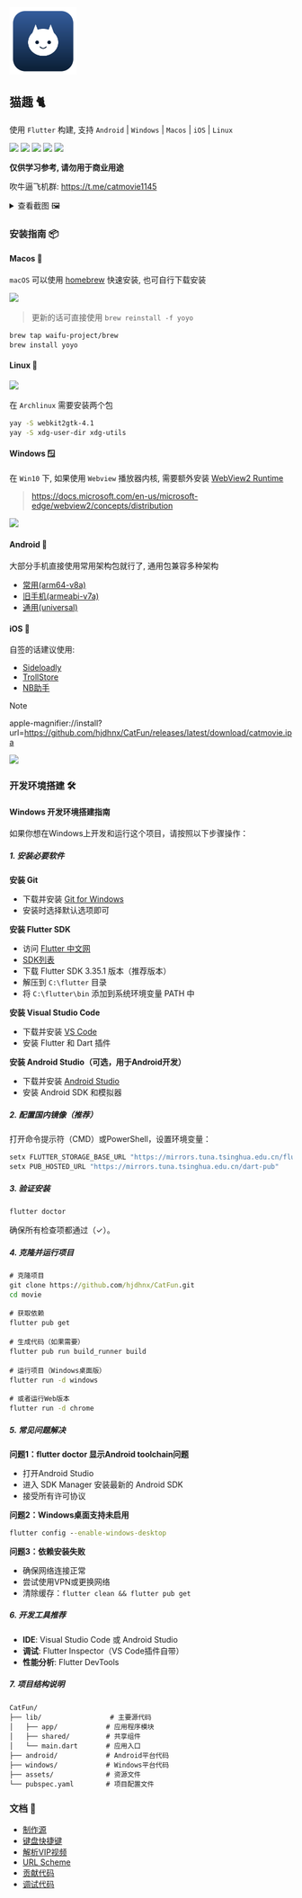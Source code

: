 <img src="design/logo_round.svg" width="120" />

## 猫趣 🐈

使用 `Flutter` 构建, 支持 `Android` | `Windows` | `Macos` | `iOS` | `Linux`

![](https://img.shields.io/badge/macOS-000000?style=flat&logo=apple&logoColor=white)
![](https://img.shields.io/badge/iOS-000000?style=flat&logoColor=white)
![](https://img.shields.io/badge/Linux-FCC624?style=flat&logo=linux&logoColor=black)
![](https://img.shields.io/badge/Windows-0078D6?style=flat&logo=windows&logoColor=white)
![](https://img.shields.io/badge/Android-3DDC84?style=flat&logo=android&logoColor=white)

**仅供学习参考, 请勿用于商业用途**

<!-- <img src="https://s2.loli.net/2025/08/12/dN78kJ1pAwqHYVZ.webp" width="120" /> -->

吹牛逼飞机群: https://t.me/catmovie1145

<details>
<summary>查看截图 🖼️</summary>

![首页](https://s2.loli.net/2025/09/14/QJmYod9K7G6cRkE.png)
![搜索](https://s2.loli.net/2025/09/14/8eEsAtpcM3dIX5C.png)
![TV](https://s2.loli.net/2025/09/14/trgyicKe47mf5I2.png)
![播放.jpg](https://s2.loli.net/2025/09/14/oO6iKgFPEth9M43.png)

</details>

### 安装指南 📦

#### **Macos 🍎**

`macOS` 可以使用 [homebrew](https://brew.sh) 快速安装, 也可自行下载安装

[![](https://img.shields.io/badge/-点我下载-blue?logo=github)](https://github.com/hjdhnx/CatFun/releases/latest/download/catmovie-mac.zip
)

> 更新的话可直接使用 `brew reinstall -f yoyo`

```bash
brew tap waifu-project/brew
brew install yoyo
```

#### **Linux 🐧**

[![](https://img.shields.io/badge/-点我下载-blue?logo=github)](https://github.com/hjdhnx/CatFun/releases/latest/download/catmovie-linux-x86_64.tar.gz)

在 `Archlinux` 需要安装两个包

```sh
yay -S webkit2gtk-4.1
yay -S xdg-user-dir xdg-utils
```

#### **Windows 🪟**

在 `Win10` 下, 如果使用 `Webview` 播放器内核, 需要额外安装 [WebView2 Runtime](https://developer.microsoft.com/en-us/microsoft-edge/webview2)

> https://docs.microsoft.com/en-us/microsoft-edge/webview2/concepts/distribution

[![](https://img.shields.io/badge/-点我下载-blue?logo=github)](https://github.com/hjdhnx/CatFun/releases/latest/download/catmovie-windows.zip)

#### **Android 🤖**

大部分手机直接使用常用架构包就行了, 通用包兼容多种架构

- [常用(arm64-v8a)](https://github.com/hjdhnx/CatFun/releases/latest/download/catmovie.apk)
- [旧手机(armeabi-v7a)](https://github.com/hjdhnx/CatFun/releases/latest/download/catmovie-legacy.apk)
- [通用(universal)](https://github.com/hjdhnx/CatFun/releases/latest/download/catmovie-universal.apk)

#### **iOS 📱**

自签的话建议使用:

- [Sideloadly](https://sideloadly.io)
- [TrollStore](https://github.com/opa334/TrollStore)
- [NB助手](https://nbtool8.com)

> [!NOTE]
> apple-magnifier://install?url=https://github.com/hjdhnx/CatFun/releases/latest/download/catmovie.ipa

[![](https://img.shields.io/badge/-点我下载-blue?logo=github)](https://github.com/hjdhnx/CatFun/releases/latest/download/catmovie.ipa)

### 开发环境搭建 🛠️

#### **Windows 开发环境搭建指南**

如果你想在Windows上开发和运行这个项目，请按照以下步骤操作：

##### 1. 安装必要软件

**安装 Git**
- 下载并安装 [Git for Windows](https://git-scm.com/download/win)
- 安装时选择默认选项即可

**安装 Flutter SDK**
- 访问 [Flutter 中文网](https://flutter.cn/docs/get-started/install/windows)
- [SDK列表](https://docs.flutter.cn/install/archive)
- 下载 Flutter SDK 3.35.1 版本（推荐版本）
- 解压到 `C:\flutter` 目录
- 将 `C:\flutter\bin` 添加到系统环境变量 PATH 中

**安装 Visual Studio Code**
- 下载并安装 [VS Code](https://code.visualstudio.com/)
- 安装 Flutter 和 Dart 插件

**安装 Android Studio（可选，用于Android开发）**
- 下载并安装 [Android Studio](https://developer.android.com/studio)
- 安装 Android SDK 和模拟器

##### 2. 配置国内镜像（推荐）

打开命令提示符（CMD）或PowerShell，设置环境变量：

```cmd
setx FLUTTER_STORAGE_BASE_URL "https://mirrors.tuna.tsinghua.edu.cn/flutter"
setx PUB_HOSTED_URL "https://mirrors.tuna.tsinghua.edu.cn/dart-pub"
```

##### 3. 验证安装

```cmd
flutter doctor
```

确保所有检查项都通过（✓）。

##### 4. 克隆并运行项目

```cmd
# 克隆项目
git clone https://github.com/hjdhnx/CatFun.git
cd movie

# 获取依赖
flutter pub get

# 生成代码（如果需要）
flutter pub run build_runner build

# 运行项目（Windows桌面版）
flutter run -d windows

# 或者运行Web版本
flutter run -d chrome
```

##### 5. 常见问题解决

**问题1：flutter doctor 显示Android toolchain问题**
- 打开Android Studio
- 进入 SDK Manager 安装最新的 Android SDK
- 接受所有许可协议

**问题2：Windows桌面支持未启用**
```cmd
flutter config --enable-windows-desktop
```

**问题3：依赖安装失败**
- 确保网络连接正常
- 尝试使用VPN或更换网络
- 清除缓存：`flutter clean && flutter pub get`

##### 6. 开发工具推荐

- **IDE**: Visual Studio Code 或 Android Studio
- **调试**: Flutter Inspector（VS Code插件自带）
- **性能分析**: Flutter DevTools

##### 7. 项目结构说明

```
CatFun/
├── lib/                 # 主要源代码
│   ├── app/            # 应用程序模块
│   ├── shared/         # 共享组件
│   └── main.dart       # 应用入口
├── android/            # Android平台代码
├── windows/            # Windows平台代码
├── assets/             # 资源文件
└── pubspec.yaml        # 项目配置文件
```

### 文档 📜

- [制作源](./docs/create_source.md)
- [键盘快捷键](./docs/keyboard.md) 
- [解析VIP视频](./docs/parse_vip.md)
- [URL Scheme](./docs/protocol.md)
- [贡献代码](./docs/PR.md)
- [调试代码](./docs/start_dev.md)